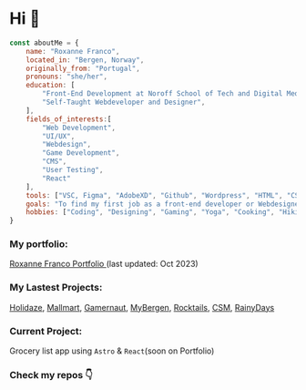 # Hi 👋
```js
const aboutMe = {
    name: "Roxanne Franco",
    located_in: "Bergen, Norway",
    originally_from: "Portugal",
    pronouns: "she/her",
    education: [
        "Front-End Development at Noroff School of Tech and Digital Media",
        "Self-Taught Webdeveloper and Designer",
    ],
    fields_of_interests:[
        "Web Development",
        "UI/UX",
        "Webdesign",
        "Game Development",
        "CMS",
        "User Testing",
        "React"
    ],
    tools: ["VSC, Figma", "AdobeXD", "Github", "Wordpress", "HTML", "CSS", "Javascript", "Jest", "Cypress", "Vite", "React", "Astro"],
    goals: "To find my first job as a front-end developer or Webdesigner now that I graduated!",
    hobbies: ["Coding", "Designing", "Gaming", "Yoga", "Cooking", "Hiking"]
}
```
### My portfolio:
[Roxanne Franco Portfolio ](https://roxannefranco.netlify.app/) (last updated: Oct 2023)

### My Lastest Projects:

[Holidaze](https://holidaze-venues.netlify.app/),
[Mallmart](https://mallmart-store.netlify.app/),
[Gamernaut](https://gamernaut.netlify.app/),
[MyBergen](https://mybergen.netlify.app/),
[Rocktails](https://rocktails-bar-project.netlify.app/),
[CSM](https://project-community-science-museum.netlify.app/),
[RainyDays](https://rainydayswear.netlify.app/)

### Current Project:
Grocery list app using `Astro` & `React`(soon on Portfolio)


### Check my repos :point_down:
